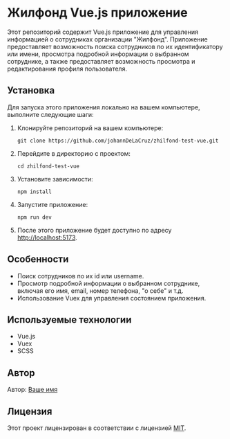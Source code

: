 # Жилфонд Vue.js приложение

Этот репозиторий содержит Vue.js приложение для управления информацией о сотрудниках организации "Жилфонд". Приложение предоставляет возможность поиска сотрудников по их идентификатору или имени, просмотра подробной информации о выбранном сотруднике, а также предоставляет возможность просмотра и редактирования профиля пользователя.

## Установка

Для запуска этого приложения локально на вашем компьютере, выполните следующие шаги:

1. Клонируйте репозиторий на вашем компьютере:

    ```
    git clone https://github.com/johannDeLaCruz/zhilfond-test-vue.git
    ```

2. Перейдите в директорию с проектом:

    ```
    cd zhilfond-test-vue
    ```

3. Установите зависимости:

    ```
    npm install
    ```

4. Запустите приложение:

    ```
    npm run dev
    ```

5. После этого приложение будет доступно по адресу [http://localhost:5173](http://localhost:5173).

## Особенности

- Поиск сотрудников по их id или username.
- Просмотр подробной информации о выбранном сотруднике, включая его имя, email, номер телефона, "о себе" и т.д.
- Использование Vuex для управления состоянием приложения.

## Используемые технологии

- Vue.js
- Vuex
- SCSS

## Автор

Автор: [Ваше имя](https://github.com/your-username)

## Лицензия

Этот проект лицензирован в соответствии с лицензией [MIT](LICENSE).
